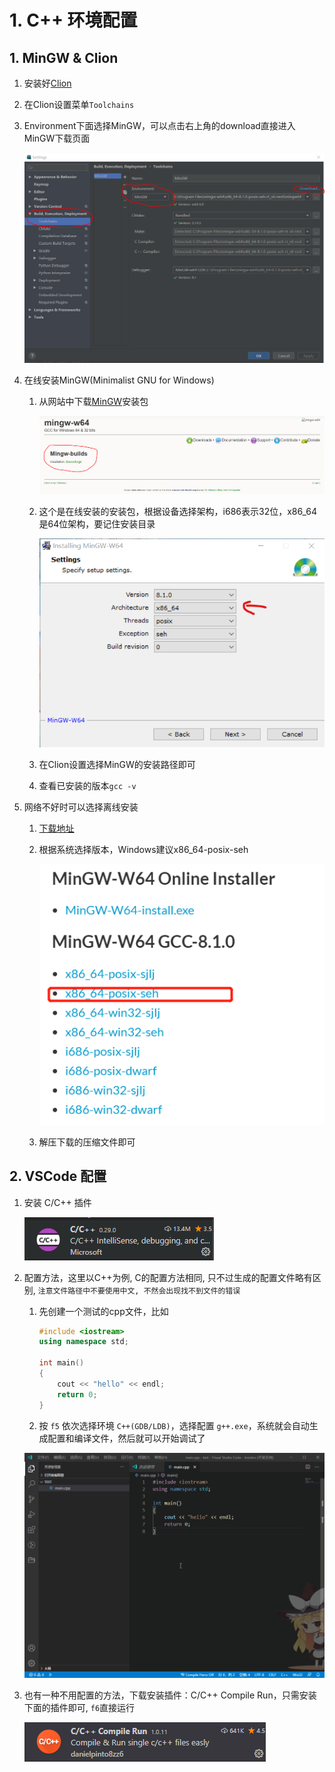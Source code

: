 # 1. C++ 环境配置

## 1. MinGW & Clion

1. 安装好[Clion](https://www.jetbrains.com/clion/)
2. 在Clion设置菜单`Toolchains`
3. Environment下面选择MinGW，可以点击右上角的download直接进入MinGW下载页面

    <img src='../images/install.png' width=600>

4. 在线安装MinGW(Minimalist GNU for Windows)
   1. 从网站中下载[MinGW](http://mingw-w64.org/doku.php/download/mingw-builds)安装包

        <img src='../images/MinGW.png' width=600>

   2. 这个是在线安装的安装包，根据设备选择架构，i686表示32位，x86_64是64位架构，要记住安装目录

        <img src='../images/MinGW_install.png' width=600>

   3. 在Clion设置选择MinGW的安装路径即可
   4. 查看已安装的版本`gcc -v`

5. 网络不好时可以选择离线安装
   1. [下载地址](https://sourceforge.net/projects/mingw-w64/files/mingw-w64/)
   2. 根据系统选择版本，Windows建议x86_64-posix-seh

        <img src='../images/mingw_download.png'>

   3. 解压下载的压缩文件即可

## 2. VSCode 配置

1. 安装 C/C++ 插件

    <img src='../images/c++插件.png'>

2. 配置方法，这里以C++为例, C的配置方法相同, 只不过生成的配置文件略有区别, `注意文件路径中不要使用中文, 不然会出现找不到文件的错误`
   1. 先创建一个测试的cpp文件，比如

        ```cpp
        #include <iostream>
        using namespace std;

        int main()
        {
            cout << "hello" << endl;
            return 0;
        }
        ```

   2. 按 `f5` 依次选择环境 `C++(GDB/LDB)`，选择配置 `g++.exe`，系统就会自动生成配置和编译文件，然后就可以开始调试了

     <img src='../images/c_vscode.gif' width=800>

3. 也有一种不用配置的方法，下载安装插件：C/C++ Compile Run，只需安装下面的插件即可, `f6`直接运行

     <img src='../images/C++CompileRun.png'>
